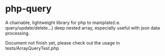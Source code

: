 # php-query

A chainable, lightweight library for php to maniplate(i.e. query/update/delete...) deep nested array, especially useful 
with json data processing.

Document not finish yet, please check out the usage in tests/ArrayQueryTest.php
